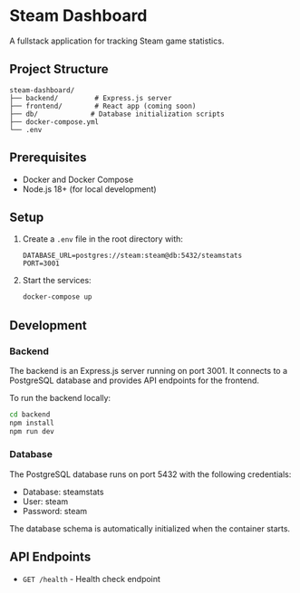 # Steam Dashboard

A fullstack application for tracking Steam game statistics.

## Project Structure

```
steam-dashboard/
├── backend/         # Express.js server
├── frontend/        # React app (coming soon)
├── db/             # Database initialization scripts
├── docker-compose.yml
└── .env
```

## Prerequisites

- Docker and Docker Compose
- Node.js 18+ (for local development)

## Setup

1. Create a `.env` file in the root directory with:
   ```
   DATABASE_URL=postgres://steam:steam@db:5432/steamstats
   PORT=3001
   ```

2. Start the services:
   ```bash
   docker-compose up
   ```

## Development

### Backend

The backend is an Express.js server running on port 3001. It connects to a PostgreSQL database and provides API endpoints for the frontend.

To run the backend locally:
```bash
cd backend
npm install
npm run dev
```

### Database

The PostgreSQL database runs on port 5432 with the following credentials:
- Database: steamstats
- User: steam
- Password: steam

The database schema is automatically initialized when the container starts.

## API Endpoints

- `GET /health` - Health check endpoint 